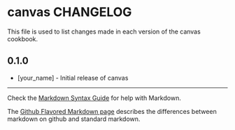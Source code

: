 canvas CHANGELOG
================

This file is used to list changes made in each version of the canvas cookbook.

0.1.0
-----
- [your_name] - Initial release of canvas

- - -
Check the [Markdown Syntax Guide](http://daringfireball.net/projects/markdown/syntax) for help with Markdown.

The [Github Flavored Markdown page](http://github.github.com/github-flavored-markdown/) describes the differences between markdown on github and standard markdown.
